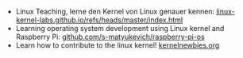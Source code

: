 - Linux Teaching, lerne den Kernel von Linux genauer kennen: [linux-kernel-labs.github.io/refs/heads/master/index.html](https://linux-kernel-labs.github.io/refs/heads/master/index.html)
- Learning operating system development using Linux kernel and Raspberry Pi: [github.com/s-matyukevich/raspberry-pi-os](https://github.com/s-matyukevich/raspberry-pi-os)
- Learn how to contribute to the linux kernel! [kernelnewbies.org](https://kernelnewbies.org/)
